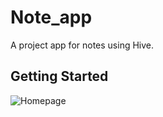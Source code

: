 # Note_app

A project app for notes using Hive.

## Getting Started
![Homepage](screenshots/homepage.png)
